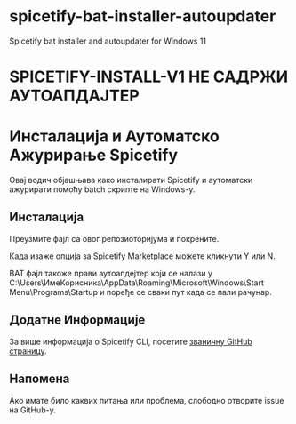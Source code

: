# spicetify-bat-installer-autoupdater
Spicetify bat installer and autoupdater for Windows 11
# SPICETIFY-INSTALL-V1 НЕ САДРЖИ АУТОАПДАЈТЕР

# Инсталација и Аутоматско Ажурирање Spicetify

Овај водич објашњава како инсталирати Spicetify и аутоматски ажурирати помоћу batch скрипте на Windows-у.

## Инсталација

Преузмите фајл са овог репозиоторијума и покрените.

Када изаже опција за Spicetify Marketplace можете кликнути Y или N. 

BAT фајл такоже прави аутоапдејтер који се налази у C:\Users\ИмеКорисника\AppData\Roaming\Microsoft\Windows\Start Menu\Programs\Startup и поређе се сваки пут када се пали рачунар.

## Додатне Информације

За више информација о Spicetify CLI, посетите [званичну GitHub страницу](https://github.com/spicetify/spicetify-cli).

## Напомена

Ако имате било каквих питања или проблема, слободно отворите issue на GitHub-у.


